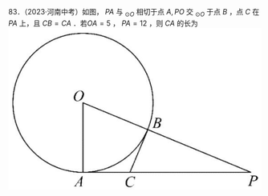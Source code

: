 83．（2023·河南中考）如图， $P A$ 与 $_ { \odot O }$ 相切于点 $A , P O$ 交 $_ { \odot O }$ 于点 $B$ ，点 $C$ 在 $P A$ 上，且 $C B = C A$ ．若$O A = 5$ ， $P A = 1 2$ ，则 $C A$ 的长为
![](<../../qs_image_DB/专题3-6__圆的综合（27类题型）（解析版）/04be4edd7d5d6f57c06a9585d5d7e0b2beba750a132e271b6456620cc9e68eed.jpg>)
